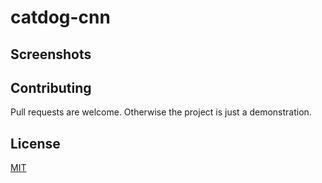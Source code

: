 # catdog-cnn

## Screenshots  

## Contributing  
Pull requests are welcome. Otherwise the project is just a demonstration. 

## License
[MIT](https://choosealicense.com/licenses/mit/)
